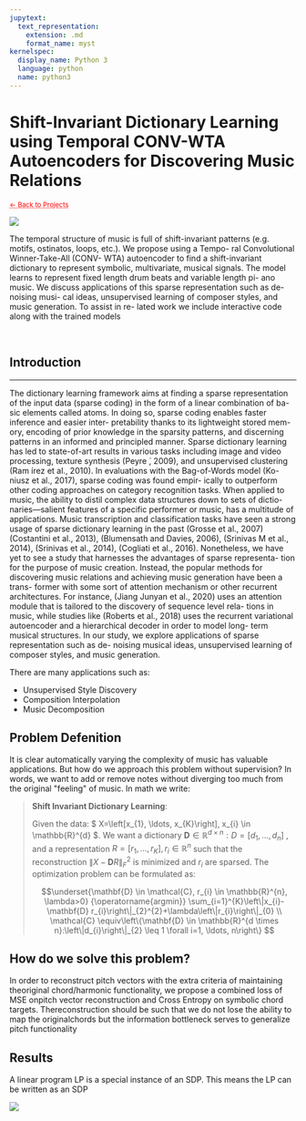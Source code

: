 ```yaml
---
jupytext:
  text_representation:
    extension: .md
    format_name: myst
kernelspec:
  display_name: Python 3
  language: python
  name: python3
---
```


# Shift-Invariant Dictionary Learning using Temporal CONV-WTA Autoencoders for Discovering Music Relations

 <sub> <a href="https://jmhuer.github.io/mini_book/_build/html/docs/portfolio.html" style="color: red; text-decoration: underline;text-decoration-style: dotted;">← Back to Projects</a> </sub>

<img src="../../../../images/sidl.png" align="center"/>

<br>

The temporal structure of music is full of shift-invariant patterns (e.g. motifs, ostinatos, loops, etc.). We propose using a Tempo- ral Convolutional Winner-Take-All (CONV- WTA) autoencoder to find a shift-invariant dictionary to represent symbolic, multivariate, musical signals. The model learns to represent fixed length drum beats and variable length pi- ano music. We discuss applications of this sparse representation such as de-noising musi- cal ideas, unsupervised learning of composer styles, and music generation. To assist in re- lated work we include interactive code along with the trained models

<br>


## Introduction
---

The dictionary learning framework aims at finding a sparse representation of the input data (sparse coding) in the form of a linear combination of ba- sic elements called atoms. In doing so, sparse coding enables faster inference and easier inter- pretability thanks to its lightweight stored mem- ory, encoding of prior knowledge in the sparsity patterns, and discerning patterns in an informed and principled manner.
Sparse dictionary learning has led to state-of-art results in various tasks including image and video processing, texture synthesis (Peyre ́, 2009), and unsupervised clustering (Ram ́ırez et al., 2010). In evaluations with the Bag-of-Words model (Ko- niusz et al., 2017), sparse coding was found empir- ically to outperform other coding approaches on category recognition tasks.
When applied to music, the ability to distil complex data structures down to sets of dictio- naries—salient features of a specific performer or music, has a multitude of applications. Music transcription and classification tasks have seen a strong usage of sparse dictionary learning in the past (Grosse et al., 2007) (Costantini et al., 2013), (Blumensath and Davies, 2006), (Srinivas M et al., 2014), (Srinivas et al., 2014), (Cogliati et al., 2016). Nonetheless, we have yet to see a study that harnesses the advantages of sparse representa- tion for the purpose of music creation. Instead, the popular methods for discovering music relations and achieving music generation have been a trans- former with some sort of attention mechanism or other recurrent architectures. For instance, (Jiang Junyan et al., 2020) uses an attention module that is tailored to the discovery of sequence level rela- tions in music, while studies like (Roberts et al., 2018) uses the recurrent variational autoencoder and a hierarchical decoder in order to model long- term musical structures. In our study, we explore applications of sparse representation such as de- noising musical ideas, unsupervised learning of composer styles, and music generation.

There are many applications such as:

-   Unsupervised Style Discovery
-   Composition Interpolation
-   Music Decomposition



## Problem Defenition

It is clear automatically varying the complexity of music has valuable applications. But how do we approach this problem without supervision? In words, we want to add or remove notes without diverging too much from the original "feeling" of music. In math we write:
> **Shift Invariant Dictionary Learning**:
>
>
>Given the data: $ X=\left[x_{1}, \ldots, x_{K}\right], x_{i} \in \mathbb{R}^{d} $. We want a dictionary $\mathbf{D} \in \mathbb{R}^{d \times n}: D=\left[d_{1}, \ldots, d_{n}\right]$ , and a representation $R=\left[r_{1}, \ldots, r_{K}\right], r_{i} \in \mathbb{R}^{n}$ such that the reconstruction $\|X-\mathbf{D} R\|_{F}^{2}$ is minimized and $r_{i}$ are sparsed. The optimization problem can be formulated as:
>
>$$\underset{\mathbf{D} \in \mathcal{C}, r_{i} \in \mathbb{R}^{n}, \lambda>0} {\operatorname{argmin}} \sum_{i=1}^{K}\left\|x_{i}-\mathbf{D} r_{i}\right\|_{2}^{2}+\lambda\left\|r_{i}\right\|_{0} \\   \mathcal{C} \equiv\left\{\mathbf{D} \in \mathbb{R}^{d \times n}:\left\|d_{i}\right\|_{2} \leq 1 \forall i=1, \ldots, n\right\} $$




## How do we solve this problem?

In order to reconstruct pitch vectors with the extra criteria of maintaining theoriginal chord/harmonic functionality, we propose a combined loss of MSE onpitch vector reconstruction and Cross Entropy on symbolic chord targets. Thereconstruction should be such that we do not lose the ability to map the originalchords but the information bottleneck serves to generalize pitch functionality


## Results

A linear program LP is a special instance of an SDP.
This means the LP can be written as an SDP


<img src="../../../../images/pca.png" align="center"/>


















